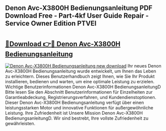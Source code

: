 ## Denon Avc-X3800H Bedienungsanleitung PDF Download Free - Part-4kf User Guide Repair - Service Owner Edition PTVEl

# <h2><a href="http://df4q2f.blite.top/?on=Denon+Avc-X3800H+Bedienungsanleitung">🔗Download 👉🔴 Denon Avc-X3800H Bedienungsanleitung</a></h2>

[![Denon Avc-X3800H Bedienungsanleitung new download](https://i.imgur.com/lujVjoI.png)](http://df4q2f.blite.top/?on=Denon+Avc-X3800H+Bedienungsanleitung)
Ihr neues Denon Avc-X3800H Bedienungsanleitung wurde entwickelt, um Ihnen das Leben zu erleichtern. Dieses Benutzerhandbuch zeigt Ihnen, wie Sie Ihr Produkt installieren, bedienen und warten, um eine optimale Leistung zu erzielen. Wichtige Benutzerinformationen Denon Avc-X3800H BedienungsanleitungD Bitte lesen Sie den Abschnitt Benutzerinformationen für Einzelheiten zur Garantieabdeckung, Registrierungsverfahren, und Kundendienstoptionen. Dieser Denon Avc-X3800H Bedienungsanleitung verfügt über einen leistungsstarken Motor und innovative Funktionen für außergewöhnliche Leistung. Ihre Zufriedenheit ist Unsere Mission Denon Avc-X3800H BedienungsanleitungD. Wir sind bestrebt, Ihre vollste Zufriedenheit zu gewährleisten.
